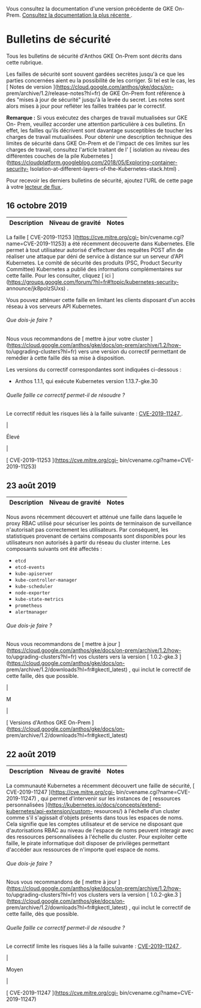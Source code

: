 Vous consultez la documentation d'une version précédente de GKE On-Prem. [
Consultez la documentation la plus récente
](https://cloud.google.com/anthos/gke/docs/on-prem/?hl=fr) .

#  Bulletins de sécurité

Tous les bulletins de sécurité d'Anthos GKE On-Prem sont décrits dans cette
rubrique.

Les failles de sécurité sont souvent gardées secrètes jusqu'à ce que les
parties concernées aient eu la possibilité de les corriger. Si tel est le cas,
les [ Notes de version ](https://cloud.google.com/anthos/gke/docs/on-
prem/archive/1.2/release-notes?hl=fr) de GKE On-Prem font référence à des
"mises à jour de sécurité" jusqu'à la levée du secret. Les notes sont alors
mises à jour pour refléter les failles traitées par le correctif.

**Remarque :** Si vous exécutez des charges de travail mutualisées sur GKE On-
Prem, veuillez accorder une attention particulière à ces bulletins. En effet,
les failles qu'ils décrivent sont davantage susceptibles de toucher les
charges de travail mutualisées. Pour obtenir une description technique des
limites de sécurité dans GKE On-Prem et de l'impact de ces limites sur les
charges de travail, consultez l'article traitant de l' [ isolation au niveau
des différentes couches de la pile Kubernetes
](https://cloudplatform.googleblog.com/2018/05/Exploring-container-security-
Isolation-at-different-layers-of-the-Kubernetes-stack.html) .

Pour recevoir les derniers bulletins de sécurité, ajoutez l'URL de cette page
à votre [ lecteur de flux
](https://wikipedia.org/wiki/Comparison_of_feed_aggregators) .

##  16 octobre 2019

Description  |  Niveau de gravité  |  Notes  
---|---|---  
  
La faille [ CVE-2019-11253 ](https://cve.mitre.org/cgi-
bin/cvename.cgi?name=CVE-2019-11253) a été récemment découverte dans
Kubernetes. Elle permet à tout utilisateur autorisé d'effectuer des requêtes
POST afin de réaliser une attaque par déni de service à distance sur un
serveur d'API Kubernetes. Le comité de sécurité des produits (PSC, Product
Security Committee) Kubernetes a publié des informations complémentaires sur
cette faille. Pour les consulter, cliquez [ ici
](https://groups.google.com/forum/?hl=fr#!topic/kubernetes-security-
announce/jk8polzSUxs) .

Vous pouvez atténuer cette faille en limitant les clients disposant d'un accès
réseau à vos serveurs API Kubernetes.

######  Que dois-je faire ?

Nous vous recommandons de [ mettre à jour votre cluster
](https://cloud.google.com/anthos/gke/docs/on-prem/archive/1.2/how-
to/upgrading-clusters?hl=fr) vers une version du correctif permettant de
remédier à cette faille dès sa mise à disposition.

Les versions du correctif correspondantes sont indiquées ci-dessous :

  * Anthos 1.1.1, qui exécute Kubernetes version 1.13.7-gke.30 

######  Quelle faille ce correctif permet-il de résoudre ?

Le correctif réduit les risques liés à la faille suivante : [ CVE-2019-11247
](https://cve.mitre.org/cgi-bin/cvename.cgi?name=CVE-2019-11253) .

|

Élevé

|

[ CVE-2019-11253 ](https://cve.mitre.org/cgi-
bin/cvename.cgi?name=CVE-2019-11253)  
  
##  23 août 2019

Description  |  Niveau de gravité  |  Notes  
---|---|---  
  
Nous avons récemment découvert et atténué une faille dans laquelle le proxy
RBAC utilisé pour sécuriser les points de terminaison de surveillance
n'autorisait pas correctement les utilisateurs. Par conséquent, les
statistiques provenant de certains composants sont disponibles pour les
utilisateurs non autorisés à partir du réseau du cluster interne. Les
composants suivants ont été affectés :

  * ` etcd `
  * ` etcd-events `
  * ` kube-apiserver `
  * ` kube-controller-manager `
  * ` kube-scheduler `
  * ` node-exporter `
  * ` kube-state-metrics `
  * ` prometheus `
  * ` alertmanager `

######  Que dois-je faire ?

Nous vous recommandons de [ mettre à jour
](https://cloud.google.com/anthos/gke/docs/on-prem/archive/1.2/how-
to/upgrading-clusters?hl=fr) vos clusters vers la version [ 1.0.2-gke.3
](https://cloud.google.com/anthos/gke/docs/on-
prem/archive/1.2/downloads?hl=fr#gkectl_latest) , qui inclut le correctif de
cette faille, dès que possible.

|

M

|

[ Versions d'Anthos GKE On-Prem ](https://cloud.google.com/anthos/gke/docs/on-
prem/archive/1.2/downloads?hl=fr#gkectl_latest)  
  
##  22 août 2019

Description  |  Niveau de gravité  |  Notes  
---|---|---  
  
La communauté Kubernetes a récemment découvert une faille de sécurité, [
CVE-2019-11247 ](https://cve.mitre.org/cgi-
bin/cvename.cgi?name=CVE-2019-11247) , qui permet d'intervenir sur les
instances de [ ressources personnalisées
](https://kubernetes.io/docs/concepts/extend-kubernetes/api-extension/custom-
resources/) à l'échelle d'un cluster comme s'il s'agissait d'objets présents
dans tous les espaces de noms. Cela signifie que les comptes utilisateur et de
service ne disposant que d'autorisations RBAC au niveau de l'espace de noms
peuvent interagir avec des ressources personnalisées à l'échelle du cluster.
Pour exploiter cette faille, le pirate informatique doit disposer de
privilèges permettant d'accéder aux ressources de n'importe quel espace de
noms.

######  Que dois-je faire ?

Nous vous recommandons de [ mettre à jour
](https://cloud.google.com/anthos/gke/docs/on-prem/archive/1.2/how-
to/upgrading-clusters?hl=fr) vos clusters vers la version [ 1.0.2-gke.3
](https://cloud.google.com/anthos/gke/docs/on-
prem/archive/1.2/downloads?hl=fr#gkectl_latest) , qui inclut le correctif de
cette faille, dès que possible.

######  Quelle faille ce correctif permet-il de résoudre ?

Le correctif limite les risques liés à la faille suivante : [ CVE-2019-11247
](https://cve.mitre.org/cgi-bin/cvename.cgi?name=CVE-2019-11247) .

|

Moyen

|

[ CVE-2019-11247 ](https://cve.mitre.org/cgi-
bin/cvename.cgi?name=CVE-2019-11247)


